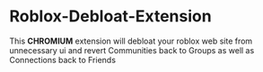 # Roblox-Debloat-Extension
This **CHROMIUM** extension will debloat your roblox web site from unnecessary ui and revert Communities back to Groups as well as Connections back to Friends
